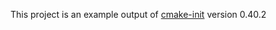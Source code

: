 This project is an example output of
[cmake-init](https://github.com/friendlyanon/cmake-init) version 0.40.2
